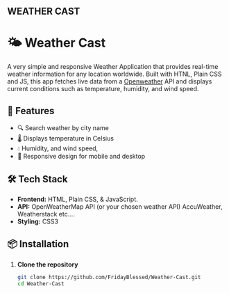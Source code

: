 ## WEATHER CAST
# 🌤️ Weather Cast

A very simple and responsive Weather Application that provides real-time weather information for any location worldwide. Built with HTNL, Plain CSS and JS, this app fetches live data from a [Openweather](OpenWeather.com) API and displays current conditions such as temperature, humidity, and wind speed.

## 🚀 Features

- 🔍 Search weather by city name
- 🌡️ Displays temperature in Celsius 
- 💧 Humidity, and wind speed, 
- 📱  Responsive design for mobile and desktop

## 🛠️ Tech Stack

- **Frontend:** HTML, Plain CSS, & JavaScript.
- **API:** OpenWeatherMap API (or your chosen weather API) AccuWeather, Weatherstack etc....
- **Styling:** CSS3 

## 📦 Installation

1. **Clone the repository**
   ```bash
   git clone https://github.com/FridayBlessed/Weather-Cast.git
   cd Weather-Cast
